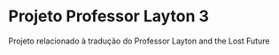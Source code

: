 # Projeto Professor Layton 3

Projeto relacionado à tradução do Professor Layton and the Lost Future
